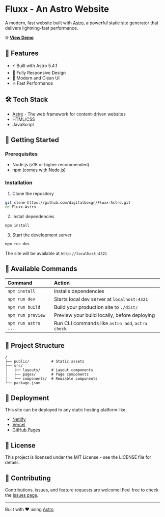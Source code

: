 # Fluxx - An Astro Website

A modern, fast website built with [Astro](https://astro.build), a powerful static site generator that delivers lightning-fast performance.

🌐 **[View Demo](http://fluxx-astrojs.digitalbox.site/)** 

## 🚀 Features

- ⚡️ Built with Astro 5.4.1
- 📱 Fully Responsive Design
- 🎨 Modern and Clean UI
- 🔥 Fast Performance

## 🛠️ Tech Stack

- [Astro](https://astro.build) - The web framework for content-driven websites
- HTML/CSS
- JavaScript

## 🚀 Getting Started

### Prerequisites

- Node.js (v18 or higher recommended)
- npm (comes with Node.js)

### Installation

1. Clone the repository
```bash
git clone https://github.com/digitalboxgr/Fluxx-Astro.git
cd Fluxx-Astro
```

2. Install dependencies
```bash
npm install
```

3. Start the development server
```bash
npm run dev
```

The site will be available at `http://localhost:4321`

## 📝 Available Commands

| Command                   | Action                                           |
| :------------------------ | :----------------------------------------------- |
| `npm install`             | Installs dependencies                            |
| `npm run dev`             | Starts local dev server at `localhost:4321`      |
| `npm run build`           | Build your production site to `./dist/`          |
| `npm run preview`         | Preview your build locally, before deploying     |
| `npm run astro ...`       | Run CLI commands like `astro add`, `astro check` |

## 📂 Project Structure

```text
/
├── public/          # Static assets
├── src/
│   ├── layouts/     # Layout components
│   ├── pages/       # Page components
│   └── components/  # Reusable components
└── package.json
```

## 🚀 Deployment

This site can be deployed to any static hosting platform like:
- [Netlify](https://netlify.com)
- [Vercel](https://vercel.com)
- [GitHub Pages](https://pages.github.com)

## 📄 License

This project is licensed under the MIT License - see the LICENSE file for details.

## 🤝 Contributing

Contributions, issues, and feature requests are welcome! Feel free to check the [issues page](https://github.com/digitalboxgr/fluxx/issues).

---
Built with ❤️ using [Astro](https://astro.build)
